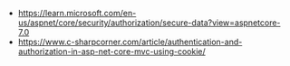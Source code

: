 - https://learn.microsoft.com/en-us/aspnet/core/security/authorization/secure-data?view=aspnetcore-7.0
- https://www.c-sharpcorner.com/article/authentication-and-authorization-in-asp-net-core-mvc-using-cookie/



